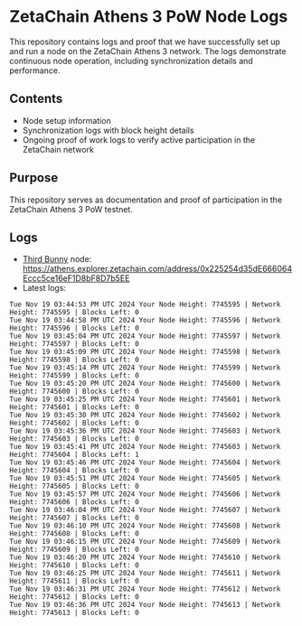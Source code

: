 # ZetaChain Athens 3 PoW Node Logs
This repository contains logs and proof that we have successfully set up and run a node on the ZetaChain Athens 3 network. The logs demonstrate continuous node operation, including synchronization details and performance.

## Contents
- Node setup information
- Synchronization logs with block height details
- Ongoing proof of work logs to verify active participation in the ZetaChain network

## Purpose
This repository serves as documentation and proof of participation in the ZetaChain Athens 3 PoW testnet.

## Logs

- [Third Bunny](https://thirdbunny.xyz/) node: https://athens.explorer.zetachain.com/address/0x225254d35dE666064Eccc5ce16eF1D8bF8D7b5EE
- Latest logs:
```
Tue Nov 19 03:44:53 PM UTC 2024 Your Node Height: 7745595 | Network Height: 7745595 | Blocks Left: 0
Tue Nov 19 03:44:58 PM UTC 2024 Your Node Height: 7745596 | Network Height: 7745596 | Blocks Left: 0
Tue Nov 19 03:45:04 PM UTC 2024 Your Node Height: 7745597 | Network Height: 7745597 | Blocks Left: 0
Tue Nov 19 03:45:09 PM UTC 2024 Your Node Height: 7745598 | Network Height: 7745598 | Blocks Left: 0
Tue Nov 19 03:45:14 PM UTC 2024 Your Node Height: 7745599 | Network Height: 7745599 | Blocks Left: 0
Tue Nov 19 03:45:20 PM UTC 2024 Your Node Height: 7745600 | Network Height: 7745600 | Blocks Left: 0
Tue Nov 19 03:45:25 PM UTC 2024 Your Node Height: 7745601 | Network Height: 7745601 | Blocks Left: 0
Tue Nov 19 03:45:30 PM UTC 2024 Your Node Height: 7745602 | Network Height: 7745602 | Blocks Left: 0
Tue Nov 19 03:45:36 PM UTC 2024 Your Node Height: 7745603 | Network Height: 7745603 | Blocks Left: 0
Tue Nov 19 03:45:41 PM UTC 2024 Your Node Height: 7745603 | Network Height: 7745604 | Blocks Left: 1
Tue Nov 19 03:45:46 PM UTC 2024 Your Node Height: 7745604 | Network Height: 7745604 | Blocks Left: 0
Tue Nov 19 03:45:51 PM UTC 2024 Your Node Height: 7745605 | Network Height: 7745605 | Blocks Left: 0
Tue Nov 19 03:45:57 PM UTC 2024 Your Node Height: 7745606 | Network Height: 7745606 | Blocks Left: 0
Tue Nov 19 03:46:04 PM UTC 2024 Your Node Height: 7745607 | Network Height: 7745607 | Blocks Left: 0
Tue Nov 19 03:46:10 PM UTC 2024 Your Node Height: 7745608 | Network Height: 7745608 | Blocks Left: 0
Tue Nov 19 03:46:15 PM UTC 2024 Your Node Height: 7745609 | Network Height: 7745609 | Blocks Left: 0
Tue Nov 19 03:46:20 PM UTC 2024 Your Node Height: 7745610 | Network Height: 7745610 | Blocks Left: 0
Tue Nov 19 03:46:25 PM UTC 2024 Your Node Height: 7745611 | Network Height: 7745611 | Blocks Left: 0
Tue Nov 19 03:46:31 PM UTC 2024 Your Node Height: 7745612 | Network Height: 7745612 | Blocks Left: 0
Tue Nov 19 03:46:36 PM UTC 2024 Your Node Height: 7745613 | Network Height: 7745613 | Blocks Left: 0
```
